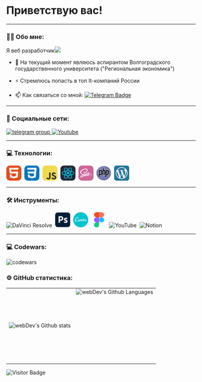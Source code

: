 
# Приветствую вас!

---

### :man_technologist: Обо мне:

Я веб разработчик<img src="https://media.giphy.com/media/WUlplcMpOCEmTGBtBW/giphy.gif" width="30px">


- :telescope: На текущий момент являюсь аспирантом Волгоградского государственного университета ("Региональная экономика")

- :zap: Стремлюсь попасть в топ It-компаний России

- :mailbox: Как связаться со мной: [![Telegram Badge](https://img.shields.io/badge/-sklyarix-blue?style=flat&logo=Telegram&logoColor=white)](https://t.me/sklyarix) 

---

### 🤝 Социальные сети:

  <div id="badges">
    <a href="https://t.me/sklyarix" target="_blank">
      <img src="https://cdn-icons-png.flaticon.com/512/2111/2111646.png" width="40" height="40" alt="telegram group" />
    </a>
    <a href="https://www.youtube.com/@sklyarix" target="_blank">
      <img src="https://cdn-icons-png.flaticon.com/512/3670/3670147.png" width="40" height="40" alt="Youtube"/>
    </a>
  </div>

---

### 💻 Технологии:

<div>
  <img src="https://github.com/sklyarix/Home-Github/raw/main/assets/img/HTML.svg" title="html5" alt="html5" width="40" height="40"/>&nbsp
  <img src="https://github.com/sklyarix/Home-Github/raw/main/assets/img/CSS.svg" title="css" alt="css" width="40" height="40"/>&nbsp
  <img src="https://github.com/sklyarix/Home-Github/raw/main/assets/img/JavaScript.svg" title="javascript" alt="javascript" width="40" height="40"/>&nbsp
  <img src="https://github.com/sklyarix/Home-Github/raw/main/assets/img/React-Dark.svg" title="reactjs" alt="reactjs" width="40" height="40"/>&nbsp
  <img src="https://github.com/sklyarix/Home-Github/raw/main/assets/img/Sass.svg" title="sass/scss" alt="sass/scss" width="40" height="40"/>&nbsp;
  <img src="https://github.com/sklyarix/Home-Github/raw/main/assets/img/php.png" title="php" alt="php" width="40" height="40"/>&nbsp;
  <img src="https://github.com/sklyarix/Home-Github/raw/main/assets/img/wp.svg" title="wordPress" alt="wordPress" width="40" height="40"/>&nbsp;
</div>

---

### 🛠 Инструменты:

<div>
  <img src="https://upload.wikimedia.org/wikipedia/commons/9/90/DaVinci_Resolve_17_logo.svg" title="DaVinci Resolve" alt="DaVinci Resolve" width="40" height="40"/>&nbsp;
  <img src="https://github.com/devicons/devicon/blob/master/icons/photoshop/photoshop-plain.svg" title="photoshop" alt="photoshop" width="40" height="40"/>&nbsp;
  <img src="https://github.com/devicons/devicon/blob/master/icons/canva/canva-original.svg" title="canva" alt="canva" width="40" height="40"/>&nbsp;
  <img src="https://github.com/devicons/devicon/blob/master/icons/figma/figma-original.svg" title="figma" alt="figma" width="40" height="40"/>&nbsp;
  <img src="https://upload.wikimedia.org/wikipedia/commons/9/9e/YouTube_Logo_%282013-2017%29.svg" title="YouTube" alt="YouTube" width="40" height="40"/>&nbsp;
  <img src="https://upload.wikimedia.org/wikipedia/commons/e/e9/Notion-logo.svg" title="Notion" alt="Notion" width="40" height="40"/>&nbsp;
</div>

---

### 💻 Codewars:

![codewars](https://www.codewars.com/users/sklyarix/badges/large)

### ⚙️ GitHub статистика:

<table>
  <tr>
    <td>
      <img align="left" src="http://github-readme-streak-stats.herokuapp.com?user=FilimonovAlexey&theme=dark&background=000000" alt="webDev's Github stats" />
    </td>
    <td>
      <img height="195px" align="right" alt="webDev's Github Languages" src="https://github-readme-stats-sigma-five.vercel.app/api/top-langs/?username=sklyarix&layout=compact&theme=vision-friendly-dark" />
    </td>
  </tr>
</table>

![Visitor Badge](https://visitor-badge.laobi.icu/badge?page_id=sklyarix)